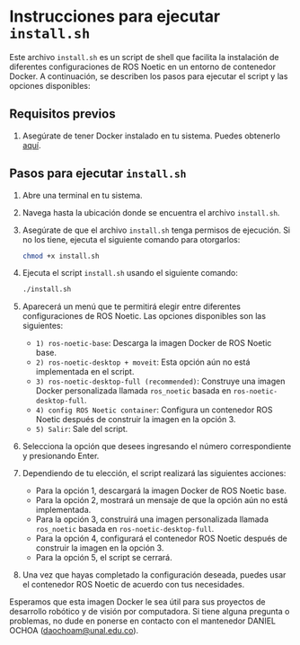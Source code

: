 # Instrucciones para ejecutar `install.sh`

Este archivo `install.sh` es un script de shell que facilita la instalación de diferentes configuraciones de ROS Noetic en un entorno de contenedor Docker. A continuación, se describen los pasos para ejecutar el script y las opciones disponibles:

## Requisitos previos
1. Asegúrate de tener Docker instalado en tu sistema. Puedes obtenerlo [aquí](https://docs.docker.com/get-docker/).

## Pasos para ejecutar `install.sh`

1. Abre una terminal en tu sistema.

2. Navega hasta la ubicación donde se encuentra el archivo `install.sh`.

3. Asegúrate de que el archivo `install.sh` tenga permisos de ejecución. Si no los tiene, ejecuta el siguiente comando para otorgarlos:

   ```bash
   chmod +x install.sh
   ```

4. Ejecuta el script `install.sh` usando el siguiente comando:

   ```bash
   ./install.sh
   ```

5. Aparecerá un menú que te permitirá elegir entre diferentes configuraciones de ROS Noetic. Las opciones disponibles son las siguientes:

   - `1) ros-noetic-base`: Descarga la imagen Docker de ROS Noetic base.
   - `2) ros-noetic-desktop + moveit`: Esta opción aún no está implementada en el script.
   - `3) ros-noetic-desktop-full (recommended)`: Construye una imagen Docker personalizada llamada `ros_noetic` basada en `ros-noetic-desktop-full`.
   - `4) config ROS Noetic container`: Configura un contenedor ROS Noetic después de construir la imagen en la opción 3.
   - `5) Salir`: Sale del script.

6. Selecciona la opción que desees ingresando el número correspondiente y presionando Enter.

7. Dependiendo de tu elección, el script realizará las siguientes acciones:
   - Para la opción 1, descargará la imagen Docker de ROS Noetic base.
   - Para la opción 2, mostrará un mensaje de que la opción aún no está implementada.
   - Para la opción 3, construirá una imagen personalizada llamada `ros_noetic` basada en `ros-noetic-desktop-full`.
   - Para la opción 4, configurará el contenedor ROS Noetic después de construir la imagen en la opción 3.
   - Para la opción 5, el script se cerrará.

8. Una vez que hayas completado la configuración deseada, puedes usar el contenedor ROS Noetic de acuerdo con tus necesidades.

Esperamos que esta imagen Docker le sea útil para sus proyectos de desarrollo robótico y de visión por computadora. Si tiene alguna pregunta o problemas, no dude en ponerse en contacto con el mantenedor DANIEL OCHOA (<daochoam@unal.edu.co>).
